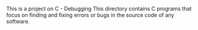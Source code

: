 This is a project on C - Debugging
	This directory contains C programs that focus on finding and fixing errors or bugs in the source code of any software.
